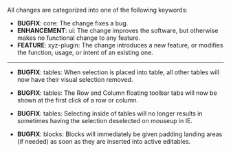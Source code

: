 All changes are categorized into one of the following keywords:

- **BUGFIX**:      core: The change fixes a bug.
- **ENHANCEMENT**: ui: The change improves the software, but otherwise makes no
                   functional change to any feature.
- **FEATURE**:     xyz-plugin: The change introduces a new feature, or modifies the function,
                   usage, or intent of an existing one.

----

- **BUGFIX**: tables: When selection is placed into table, all other tables will
              now have their visual selection removed.

- **BUGFIX**: tables: The Row and Column floating toolbar tabs will now be shown
              at the first click of a row or column.

- **BUGFIX**: tables: Selecting inside of tables will no longer results in
              sometimes having the selection deselected on mouseup in IE.

- **BUGFIX**: blocks: Blocks will immediately be given padding landing areas (if
              needed) as soon as they are inserted into active editables.
